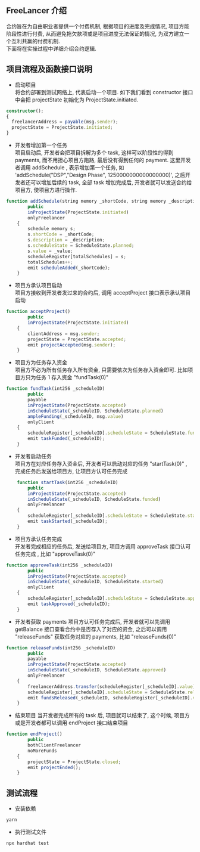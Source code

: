 ## FreeLancer 介绍

合约旨在为自由职业者提供一个付费机制, 根据项目的进度及完成情况, 项目方能阶段性进行付费, 从而避免拖欠款项或是项目进度无法保证的情况, 为双方建立一个互利共赢的付费机制.  
下面将在实操过程中详细介绍合约逻辑.

## 项目流程及函数接口说明

- 启动项目  
  将合约部署到测试网络上, 代表启动一个项目. 如下我们看到 constructor 接口中会把 projectState 初始化为 ProjectState.initiated.

```ts
constructor();
{
  freelancerAddress = payable(msg.sender);
  projectState = ProjectState.initiated;
}
```

- 开发者增加第一个任务  
  项目启动后, 开发者会把项目拆解为多个 task, 这样可以阶段性的得到 payments, 而不用担心项目方跑路, 最后没有得到任何的 payment.
  这里开发者调用 addSchedule , 表示增加第一个任务, 如 'addSchedule("DSP","Design Phase", 1250000000000000000)', 之后开发者还可以增加后续的 task, 全部 task 增加完成后, 开发者就可以发送合约给项目方, 使项目方进行操作.

```ts
function addSchedule(string memory _shortCode, string memory _description, uint256 _value)
        public
        inProjectState(ProjectState.initiated)
        onlyFreelancer
    {
        schedule memory s;
        s.shortCode = _shortCode;
        s.description = _description;
        s.scheduleState = ScheduleState.planned;
        s.value = _value;
        scheduleRegister[totalSchedules] = s;
        totalSchedules++;
        emit scheduleAdded(_shortCode);
    }
```

- 项目方承认项目启动  
  项目方接收到开发者发过来的合约后, 调用 acceptProject 接口表示承认项目启动

```ts
function acceptProject()
        public
        inProjectState(ProjectState.initiated)
    {
        clientAddress = msg.sender;
        projectState = ProjectState.accepted;
        emit projectAccepted(msg.sender);
    }
```

- 项目方为任务存入资金  
  项目方不必为所有任务存入所有资金, 只需要依次为任务存入资金即可. 比如项目方只为任务 1 存入资金 "fundTask(0)"

```ts
function fundTask(int256 _scheduleID)
        public
        payable
        inProjectState(ProjectState.accepted)
        inScheduleState(_scheduleID, ScheduleState.planned)
        ampleFunding(_scheduleID, msg.value)
        onlyClient
    {
        scheduleRegister[_scheduleID].scheduleState = ScheduleState.funded;
        emit taskFunded(_scheduleID);
    }
```

- 开发者启动任务  
  项目方在对应任务存入资金后, 开发者可以启动对应的任务 "startTask(0)" , 完成任务后发送给项目方, 让项目方认可任务完成

```ts
    function startTask(int256 _scheduleID)
        public
        inProjectState(ProjectState.accepted)
        inScheduleState(_scheduleID, ScheduleState.funded)
        onlyFreelancer
    {
        scheduleRegister[_scheduleID].scheduleState = ScheduleState.started;
        emit taskStarted(_scheduleID);
    }
```

- 项目方承认任务完成  
  开发者完成相应的任务后, 发送给项目方, 项目方调用 approveTask 接口认可任务完成 , 比如 "approveTask(0)"

```ts
function approveTask(int256 _scheduleID)
        public
        inProjectState(ProjectState.accepted)
        inScheduleState(_scheduleID, ScheduleState.started)
        onlyClient
    {
        scheduleRegister[_scheduleID].scheduleState = ScheduleState.approved;
        emit taskApproved(_scheduleID);
    }
```

- 开发者获取 payments
  项目方认可任务完成后, 开发者就可以先调用 getBalance 接口查看合约中是否存入了对应的资金, 之后可以调用 "releaseFunds" 获取任务对应的 payments, 比如 "releaseFunds(0)"

```ts
function releaseFunds(int256 _scheduleID)
        public
        payable
        inProjectState(ProjectState.accepted)
        inScheduleState(_scheduleID, ScheduleState.approved)
        onlyFreelancer
    {
        freelancerAddress.transfer(scheduleRegister[_scheduleID].value);
        scheduleRegister[_scheduleID].scheduleState = ScheduleState.released;
        emit fundsReleased(_scheduleID, scheduleRegister[_scheduleID].value);
    }
```

- 结束项目
  当开发者完成所有的 task 后, 项目就可以结束了, 这个时候, 项目方或是开发者都可以调用 endProject 接口结束项目

```ts
function endProject()
        public
        bothClientFreelancer
        noMoreFunds
    {
        projectState = ProjectState.closed;
        emit projectEnded();
    }

```

## 测试流程

- 安装依赖

```bash
yarn
```

- 执行测试文件

```bash
npx hardhat test
```
